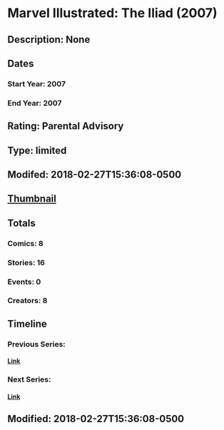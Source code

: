 # Marvel Illustrated: The Iliad (2007)
## Description: None
## Dates
### Start Year: 2007
### End Year: 2007
## Rating: Parental Advisory
## Type: limited
## Modifed: 2018-02-27T15:36:08-0500
## [Thumbnail](http://i.annihil.us/u/prod/marvel/i/mg/3/90/5a95c0e505909.jpg)
## Totals
### Comics: 8
### Stories: 16
### Events: 0
### Creators: 8
## Timeline
### Previous Series: 
#### [Link]()
### Next Series: 
#### [Link]()
## Modified: 2018-02-27T15:36:08-0500